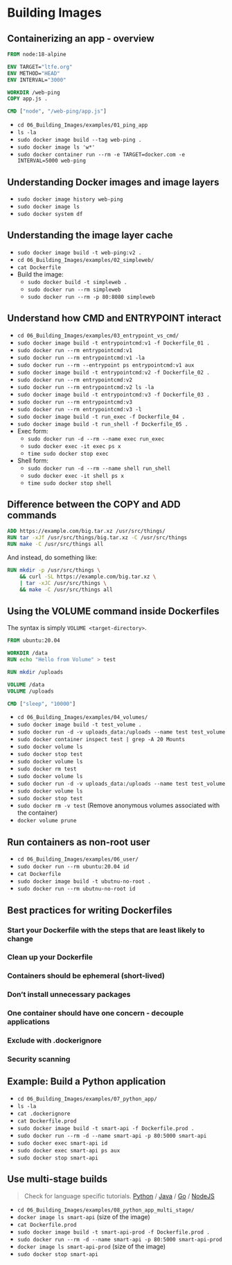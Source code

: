 # Building Images

## Containerizing an app - overview

```Dockerfile
FROM node:18-alpine

ENV TARGET="ltfe.org"
ENV METHOD="HEAD"
ENV INTERVAL="3000"

WORKDIR /web-ping
COPY app.js .

CMD ["node", "/web-ping/app.js"]
```

- `cd 06_Building_Images/examples/01_ping_app`
- `ls -la`
- `sudo docker image build --tag web-ping .`
- `sudo docker image ls 'w*'`
- `sudo docker container run --rm -e TARGET=docker.com -e INTERVAL=5000 web-ping`

## Understanding Docker images and image layers
- `sudo docker image history web-ping`
- `sudo docker image ls`
- `sudo docker system df`

## Understanding the image layer cache
- `sudo docker image build -t web-ping:v2 .`
- `cd 06_Building_Images/examples/02_simpleweb/`
- `cat Dockerfile`
- Build the image:
    - `sudo docker build -t simpleweb .`
    - `sudo docker run --rm simpleweb` 
    - `sudo docker run --rm -p 80:8080 simpleweb`

## Understand how CMD and ENTRYPOINT interact
- `cd 06_Building_Images/examples/03_entrypoint_vs_cmd/`
- `sudo docker image build -t entrypointcmd:v1 -f Dockerfile_01 .` 
- `sudo docker run --rm entrypointcmd:v1`
- `sudo docker run --rm entrypointcmd:v1 -la`
- `sudo docker run --rm --entrypoint ps entrypointcmd:v1 aux`
- `sudo docker image build -t entrypointcmd:v2 -f Dockerfile_02 .`
- `sudo docker run --rm entrypointcmd:v2`
- `sudo docker run --rm entrypointcmd:v2 ls -la`
- `sudo docker image build -t entrypointcmd:v3 -f Dockerfile_03 .`
- `sudo docker run --rm entrypointcmd:v3`
- `sudo docker run --rm entrypointcmd:v3 -l`
- `sudo docker image build -t run_exec -f Dockerfile_04 .`
- `sudo docker image build -t run_shell -f Dockerfile_05 .`
- Exec form: 
    - `sudo docker run -d --rm --name exec run_exec`
    - `sudo docker exec -it exec ps x`
    - `time sudo docker stop exec`
- Shell form:
    - `sudo docker run -d --rm --name shell run_shell`
    - `sudo docker exec -it shell ps x`
    - `time sudo docker stop shell`

## Difference between the COPY and ADD commands

```Dockerfile
ADD https://example.com/big.tar.xz /usr/src/things/
RUN tar -xJf /usr/src/things/big.tar.xz -C /usr/src/things
RUN make -C /usr/src/things all
```
And instead, do something like:
```Dockerfile
RUN mkdir -p /usr/src/things \
    && curl -SL https://example.com/big.tar.xz \
    | tar -xJC /usr/src/things \
    && make -C /usr/src/things all
```

## Using the VOLUME command inside Dockerfiles
The syntax is simply `VOLUME <target-directory>`.
```Dockerfile
FROM ubuntu:20.04

WORKDIR /data
RUN echo "Hello from Volume" > test

RUN mkdir /uploads

VOLUME /data
VOLUME /uploads

CMD ["sleep", "10000"]
```
- `cd 06_Building_Images/examples/04_volumes/`
- `sudo docker image build -t test_volume .`
- `sudo docker run -d -v uploads_data:/uploads --name test test_volume`
- `sudo docker container inspect test | grep -A 20 Mounts`
- `sudo docker volume ls`
- `sudo docker stop test`
- `sudo docker volume ls`
- `sudo docker rm test`
- `sudo docker volume ls`
- `sudo docker run -d -v uploads_data:/uploads --name test test_volume`
- `sudo docker volume ls`
- `sudo docker stop test`
- `sudo docker rm -v test` (Remove anonymous volumes associated with the container)
- `docker volume prune`

## Run containers as non-root user
- `cd 06_Building_Images/examples/06_user/`
- `sudo docker run --rm ubuntu:20.04 id`
- `cat Dockerfile`
- `sudo docker image build -t ubutnu-no-root .`
- `sudo docker run --rm ubutnu-no-root id`

## Best practices for writing Dockerfiles

### Start your Dockerfile with the steps that are least likely to change

### Clean up your Dockerfile

### Containers should be ephemeral (short-lived)

### Don’t install unnecessary packages

### One container should have one concern - decouple applications

### Exclude with .dockerignore

### Security scanning

## Example: Build a Python application
- `cd 06_Building_Images/examples/07_python_app/`
- `ls -la`
- `cat .dockerignore`
- `cat Dockerfile.prod`
- `sudo docker image build -t smart-api -f Dockerfile.prod .`
- `sudo docker run --rm -d --name smart-api -p 80:5000 smart-api`
- `sudo docker exec smart-api id`
- `sudo docker exec smart-api ps aux`
- `sudo docker stop smart-api`

## Use multi-stage builds

> Check for language specific tutorials. [Python](https://pythonspeed.com/articles/smaller-python-docker-images/) / [Java](https://dzone.com/articles/multi-stage-docker-image-build-for-java-apps) / [Go](https://docs.docker.com/develop/develop-images/multistage-build/#use-multi-stage-builds) / [NodeJS](https://cloudnweb.dev/2019/10/crafting-multi-stage-builds-with-docker-in-node-js/)

- `cd 06_Building_Images/examples/08_python_app_multi_stage/`
- `docker image ls smart-api` (size of the image)
- `cat Dockerfile.prod`
- `sudo docker image build -t smart-api-prod -f Dockerfile.prod .`
- `sudo docker run --rm -d --name smart-api -p 80:5000 smart-api-prod`
- `docker image ls smart-api-prod` (size of the image)
- `sudo docker stop smart-api`
